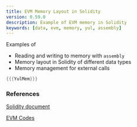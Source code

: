 ```yaml
---
title: EVM Memory Layout in Solidity
version: 0.59.0
description: Example of EVM memory in Solidity
keywords: [data, evm, memory, yul, assembly]
---
```


Examples of

- Reading and writing to memory with `assembly`
- Memory layout in Solidity of different data types
- Memory management for external calls

```rust
{{{YulMem}}}
```

### References

[Solidity document](https://docs.soliditylang.org/en/latest/internals/layout_in_memory.html)

[EVM Codes](https://www.evm.codes/)
